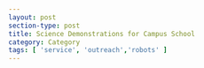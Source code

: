 ```yaml
---
layout: post
section-type: post
title: Science Demonstrations for Campus School
category: Category
tags: [ 'service', 'outreach','robots' ]
---
```


<!-- Place this tag in your head or just before your close body tag. -->
<script type="text/javascript" src="https://apis.google.com/js/plusone.js"></script>

<!-- Place this tag where you want the widget to render. -->
<div class="g-post" data-href="https://plus.google.com/115988942600478124988/posts/je5yRPrswrv"></div>
